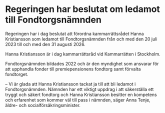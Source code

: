 # Regeringen har beslutat om ledamot till Fondtorgsnämnden

Regeringen har i dag beslutat att förordna kammarrättsrådet Hanna Kristiansson som ledamot till Fondtorgsnämnden från och med den 20 juli 2023 till och med den 31 augusti 2026.

Hanna Kristiansson är i dag kammarrättsråd vid Kammarrätten i Stockholm.

Fondtorgsnämnden bildades 2022 och är den myndighet som ansvarar för att upphandla fonder till premiepensionens fondtorg samt förvalta fondtorget.

– Vi är glada att Hanna Kristiansson tackat ja till att bli ledamot i Fondtorgsnämnden. Nämnden har ett viktigt uppdrag i att säkerställa ett tryggt och säkert fondtorg och Hanna Kristiansson besitter en kompetens och erfarenhet som kommer väl till pass i nämnden, säger Anna Tenje, äldre- och socialförsäkringsminister.
